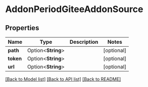 # AddonPeriodGiteeAddonSource

## Properties

Name | Type | Description | Notes
------------ | ------------- | ------------- | -------------
**path** | Option<**String**> |  | [optional]
**token** | Option<**String**> |  | [optional]
**url** | Option<**String**> |  | [optional]

[[Back to Model list]](../README.md#documentation-for-models) [[Back to API list]](../README.md#documentation-for-api-endpoints) [[Back to README]](../README.md)


